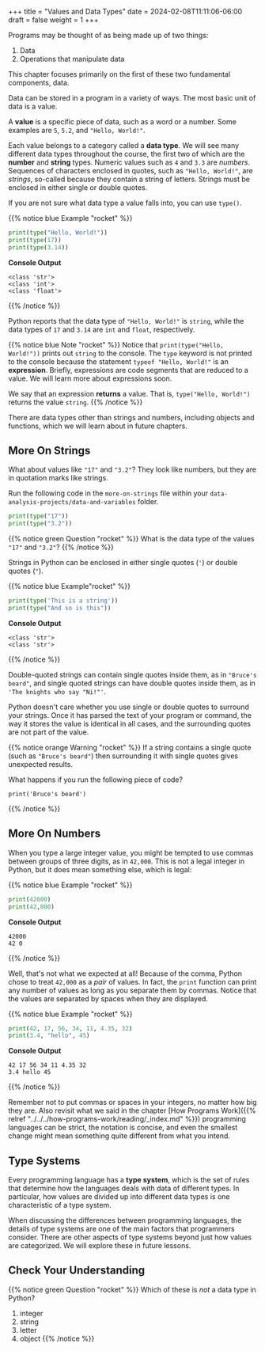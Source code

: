 +++
title = "Values and Data Types"
date = 2024-02-08T11:11:06-06:00
draft = false
weight = 1
+++

Programs may be thought of as being made up of two things:

1. Data
2. Operations that manipulate data

This chapter focuses primarily on the first of these two fundamental components, data. 

Data can be stored in a program in a variety of ways. The most basic unit of data is a value.

A **value** is a specific piece of data, such as a word or a number. Some examples are `5`, `5.2`, and `"Hello, World!"`.

Each value belongs to a category called a **data type**. We will see many
different data types throughout the course, the first two of which are the
**number** and **string** types. Numeric values such as `4` and `3.3` are
*numbers*. Sequences of characters enclosed in quotes, such as
`"Hello, World!"`, are *strings*, so-called because they contain a string of
letters. Strings must be enclosed in either single or double quotes. 

If you are not sure what data type a value falls into, you can use `type()`.

{{% notice blue Example "rocket" %}}
```python
print(type("Hello, World!"))
print(type(17))
print(type(3.14))
```

**Console Output**

```console
<class 'str'>
<class 'int'>
<class 'float'>
```
{{% /notice %}}

Python reports that the data type of `"Hello, World!"` is `string`, while the data types of `17` and `3.14` are `int` and `float`, respectively.

{{% notice blue Note "rocket" %}}
Notice that `print(type("Hello, World!"))` prints out `string` to the console.
The `type` keyword is not printed to the console because the statement `typeof "Hello, World!"` is an **expression**.
Briefly, expressions are code segments that are reduced to a value. We will learn more about expressions soon.

We say that an expression **returns** a value. That is, `type("Hello, World!")` returns the value `string`.
{{% /notice %}}
   
There are data types other than strings and numbers, including objects and functions, which we will learn about in future chapters.

## More On Strings

What about values like `"17"` and `"3.2"`? They look like numbers, but they are in quotation marks like strings.

Run the following code in the `more-on-strings` file within your `data-analysis-projects/data-and-variables` folder.

```python
print(type("17"))
print(type("3.2"))
```

{{% notice green Question "rocket" %}}
What is the data type of the values `"17"` and `"3.2"`?
{{% /notice %}}

Strings in Python can be enclosed in either single quotes (`'`) or double
quotes (`"`).

{{% notice blue Example"rocket" %}}
```python
print(type('This is a string'))
print(type("And so is this"))
```

**Console Output**

```console
<class 'str'>
<class 'str'>
```
{{% /notice %}}

Double-quoted strings can contain single quotes inside them, as in `"Bruce's beard"`, and single quoted strings can have double quotes inside them, as in `'The knights who say "Ni!"'`.

Python doesn't care whether you use single or double quotes to surround your strings. Once it has parsed the text of your program or command, the way it stores the value is identical in all cases, and the surrounding quotes are not part of the value.

{{% notice orange Warning "rocket" %}}
If a string contains a single quote (such as `"Bruce's beard"`) then surrounding it with single quotes gives unexpected results. 

What happens if you run the following piece of code? 
   
```console
print('Bruce's beard')
```
{{% /notice %}}

## More On Numbers

When you type a large integer value, you might be tempted to use commas between groups of three digits, as in `42,000`.
This is not a legal integer in Python, but it does mean something else, which is legal:

{{% notice blue Example "rocket" %}}
```python
print(42000)
print(42,000)
```

**Console Output**

```console
42000
42 0
```
{{% /notice %}}

Well, that's not what we expected at all! Because of the comma, Python chose to treat `42,000` as a *pair* of values.
In fact, the `print` function can print any number of values as long as you separate them by commas.
Notice that the values are separated by spaces when they are displayed.

{{% notice blue Example "rocket" %}}
```python
print(42, 17, 56, 34, 11, 4.35, 32)
print(3.4, "hello", 45)
```

**Console Output**

```console
42 17 56 34 11 4.35 32
3.4 hello 45
```
{{% /notice %}}

Remember not to put commas or spaces in your integers, no matter how big they are.
Also revisit what we said in the chapter [How Programs Work]({{% relref "../../../how-programs-work/reading/_index.md" %}}) programming languages can be strict, the notation is concise, and even the smallest change might mean something quite different from what you intend.

## Type Systems

Every programming language has a **type system**, which is the set of rules that determine how the languages deals with data of different types. In particular, how values are divided up into different data types is one characteristic of a type system.

When discussing the differences between programming languages, the details of type systems are one of the main factors that programmers consider. There are other aspects of type systems beyond just how values are categorized. We will explore these in future lessons.

## Check Your Understanding

{{% notice green Question "rocket" %}}
Which of these is *not* a data type in Python?

1. integer
1. string
1. letter
1. object
{{% /notice %}}